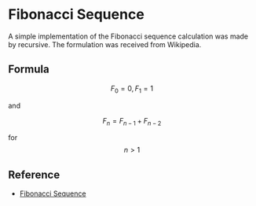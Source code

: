 # Fibonacci Sequence

A simple implementation of the Fibonacci sequence calculation was made by recursive. The formulation was received from Wikipedia.

## Formula

$$F_0 = 0, F_1 = 1$$

and

$$F_n = F_{n-1} + F_{n-2}$$

for $$n > 1$$

## Reference

- [Fibonacci Sequence](https://en.wikipedia.org/wiki/Fibonacci_sequence)
